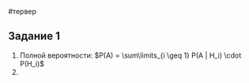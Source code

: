 #тервер 
## Задание 1
1. Полной вероятности: $P(A) = \sum\limits_{i \geq 1} P(A | H_i) \cdot P(H_i)$
2. 